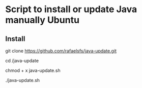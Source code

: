 # Script to install or update Java manually Ubuntu

## Install

git clone https://github.com/rafaelsfs/java-update.git

cd /java-update

chmod + x java-update.sh

./java-update.sh

